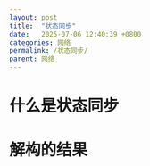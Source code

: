 ```yaml
---
layout: post
title:  "状态同步"
date:   2025-07-06 12:40:39 +0800
categories: 网络
permalink: /状态同步/
parent: 网络
---
```


# 什么是状态同步
# 解构的结果
